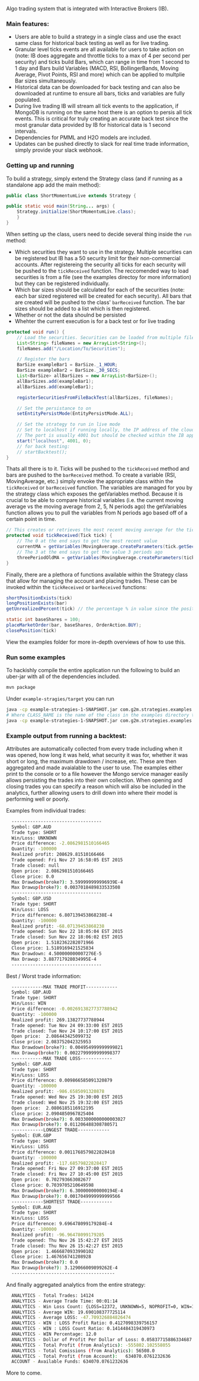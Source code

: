 Algo trading system that is integrated with Interactive Brokers (IB).

### Main features:
- Users are able to build a strategy in a single class and use the exact same class for historical back testing as well as for live trading.
- Granular level ticks events are all available for users to take action on (note: IB does aggregate and throttle ticks to a max of 4 per second per security) and ticks build Bars, which can range in time from 1 second to 1 day and Bars build Variables (MACD, RSI, BollingerBands, Moving Average, Pivot Points, RSI and more) which can be applied to multplie Bar sizes simultaneously.
- Historical data can be downloaded for back testing and can also be downloaded at runtime to ensure all bars, ticks and variables are fully populated.
- During live trading IB will stream all tick events to the application, if MongoDB is running on the same host there is an option to persis all tick events. This is critical for truly creating an accurate back test since the most granular data provided by IB for historical data is 1 second intervals.
- Dependencies for PMML and H2O models are included.
- Updates can be pushed directly to slack for real time trade information, simply provide your slack webhook.

### Getting up and running

To build a strategy, simply extend the Strategy class (and if running as a standalone app add the main method):

```java
public class ShortMomentumLive extends Strategy {

public static void main(String... args) {
    Strategy.initialize(ShortMomentumLive.class);
    }
}
```

When setting up the class, users need to decide several thing inside the `run` method:
- Which securities they want to use in the strategy. Multiple securities can be registered but IB has a 50 security limit for their non-commercial accounts. After registereing the security all ticks for each security will be pushed to the `tickReceived` function. The reccomended way to load securities is from a file (see the examples directoy for more information) but they can be registered individually.
- Which bar sizes should be calculated for each of the securities (note: each bar sized registered will be created for each security). All bars that are created will be pushed to the class' `barReceived` function. The bar sizes should be added to a list which is then registered.
- Whether or not the data shoulnd be persisted
- Whehter the current execution is for a back test or for live trading


```java
protected void run() {
    // Load the securities. Securities can be loaded from multiple files or from a single file.
    List<String> fileNames = new ArrayList<String>();
    fileNames.add("/Location/To/Securities");

    // Register the bars
    BarSize exampleBar1 = BarSize._1_HOUR;
    BarSize exampleBar2 = BarSize._30_SECS;
    List<BarSize> allBarSizes = new ArrayList<BarSize>();
    allBarSizes.add(exampleBar1);
    allBarSizes.add(exampleBar1);

    registerSecuritiesFromFileBackTest(allBarSizes, fileNames);

    // Set the persistance to on
    setEntityPersistMode(EntityPersistMode.ALL);

    // Set the strategy to run in live mode
    // Set to localhost if running locally, the IP address of the cloud instance if not running locally
    // The port is usually 4001 but should be checked within the IB application
    start("localhost", 4001, 0);
    // for back testing:
    // startBacktest();
}
```


Thats all there is to it. Ticks will be pushed to the `tickReceived` method and bars are pushed to the `barReceived` method. To create a variable (RSI, MovingAverage, etc.) simply envoke the appropriate class within the `tickReceived` or `barReceived` function. The variables are managed for you by the strategy class which exposes the getVariables method. Because it is crucial to be able to compare historical variables (i.e. the current moving average vs the moving average from 2, 5, N periods ago) the getVariables function allows you to pull the variables from N periods ago based off of a certain point in time.


```java
// This creates or retrieves the most recent moving average for the tick that was creat
protected void tickReceived(Tick tick) {
    // The 0 at the end says to get the most recent value
    currentMA = getVariables(MovingAverage.createParameters(tick.getSecurity().getKey(), exampleBar1, 9),tick.getDateTime(), 0));
    // The 3 at the end says to get the value 3 periods ago
    threePeriodOldMA = getVariables(MovingAverage.createParameters(tick.getSecurity().getKey(), exampleBar1, 9),tick.getDateTime(), 0));
}
```

Finally, there are a plethora of functions available within the Strategy class that allow for managing the account and placing trades. These can be invoked within the `tickReceived` or `barReceived` functions:

```java
shortPositionExists(tick)
longPositionExists(bar)
getUnrealizedPercent(tick) // the percentage % in value since the position opened

static int baseShares = 100;
placeMarketOrder(bar, baseShares, OrderAction.BUY);
closePosition(tick)
```

View the examples folder for more in-depth overviews of how to use this.

### Run some examples

To hackishly compile the entire application run the following to build an uber-jar with all of the dependencies included.
```bash
mvn package
```

Under `example-stragies/target` you can run
```bash
java -cp example-strategies-1-SNAPSHOT.jar com.g2m.strategies.examples.CLASS_NAME
# Where CLASS_NAME is the name of the class in the examples directory that you want to run, i.e.:
java -cp example-strategies-1-SNAPSHOT.jar com.g2m.strategies.examples.MACrossoverExample
```

### Example output from running a backtest:

Attributes are automatically collected from every trade including when it was opened, how long it was held, what security it was for, whether it was short or long, the maximum drawdown / increase, etc. These are then aggregated and made avaialable to the user to use. The examples either print to the console or to a file however the Mongo service manager easily allows persisting the trades into their own collection. When opening and closing trades you can specify a reason which will also be included in the analytics, further allowing users to drill down into where their model is performing well or poorly.

Examples from individual trades:
```bash
  ----------------------------------
  Symbol: GBP.AUD
  Trade type: SHORT
  Win/Loss: UNKNOWN
  Price difference: -2.0862981510166465
  Quantity: -100000
  Realized profit: 208629.81510166466
  Trade opened: Fri Nov 27 16:58:05 EST 2015
  Trade closed: null
  Open price:  2.0862981510166465
  Close price: 0.0
  Max Drawdown(broke?): 3.599999999996939E-4
  Max Drawup(broke?): 0.0037018489833533508
  ----------------------------------
  Symbol: GBP.USD
  Trade type: SHORT
  Win/Loss: LOSS
  Price difference: 6.807139453868238E-4
  Quantity: -100000
  Realized profit: -68.07139453868238
  Trade opened: Sun Nov 22 18:05:04 EST 2015
  Trade closed: Sun Nov 22 18:06:02 EST 2015
  Open price:  1.5182362282071966
  Close price: 1.5189169421525834
  Max Drawdown: 4.500000000007276E-5
  Max Drawup: 3.887717928034995E-4
  ----------------------------------
```

Best / Worst trade information:
```bash
  ------------MAX TRADE PROFIT------------
  Symbol: GBP.AUD
  Trade type: SHORT
  Win/Loss: WIN
  Price difference: -0.0026913827737788942
  Quantity: -100000
  Realized profit: 269.13827737788944
  Trade opened: Tue Nov 24 09:33:00 EST 2015
  Trade closed: Tue Nov 24 10:17:00 EST 2015
  Open price:  2.086443425099732
  Close price: 2.083752042325953
  Max Drawdown(broke?): 0.004954999999999821
  Max Drawup(broke?): 0.0022799999999998377
  ------------MAX TRADE LOSS------------
  Symbol: GBP.AUD
  Trade type: SHORT
  Win/Loss: LOSS
  Price difference: 0.009866585091320879
  Quantity: -100000
  Realized profit: -986.6585091320878
  Trade opened: Wed Nov 25 19:30:00 EST 2015
  Trade closed: Wed Nov 25 19:32:00 EST 2015
  Open price:  2.0806185116912195
  Close price: 2.0904850967825404
  Max Drawdown(broke?): 0.0033000000000003027
  Max Drawup(broke?): 0.011206488308780571
  ------------LONGEST TRADE------------
  Symbol: EUR.GBP
  Trade type: SHORT
  Win/Loss: LOSS
  Price difference: 0.0011768579822828418
  Quantity: -100000
  Realized profit: -117.68579822828417
  Trade opened: Fri Nov 27 09:37:00 EST 2015
  Trade closed: Fri Nov 27 10:45:00 EST 2015
  Open price:  0.702793663082677
  Close price: 0.7039705210649598
  Max Drawdown(broke?): 6.300000000000194E-4
  Max Drawup(broke?): 0.0017049999999999566
  ------------SHORTEST TRADE------------
  Symbol: EUR.AUD
  Trade type: SHORT
  Win/Loss: LOSS
  Price difference: 9.696478099179284E-4
  Quantity: -100000
  Realized profit: -96.96478099179285
  Trade opened: Thu Nov 26 15:42:27 EST 2015
  Trade closed: Thu Nov 26 15:42:27 EST 2015
  Open price:  1.4666870933990102
  Close price: 1.467656741208928
  Max Drawdown(broke?): 0.0
  Max Drawup(broke?): 3.129066009899262E-4
  ---------------------------------------
```

And finally aggregated analytics from the entire strategy:

```bash
  ANALYTICS - Total Trades: 14124
  ANALYTICS - Average Trade Time: 00:01:14
  ANALYTICS - Win Loss Count: {LOSS=12372, UNKNOWN=5, NOPROFIT=0, WIN=1750}
  ANALYTICS - Average WIN: 19.690108377725114
  ANALYTICS - Average LOSS: -47.709326884826474
  ANALYTICS - WIN : LOSS Profit Ratio: 0.4127098339756157
  ANALYTICS - WIN : LOSS Count Ratio: 0.1414484319430973
  ANALYTICS - WIN Percentage: 12.0
  ANALYTICS - Dollar of Profit Per Dollar of Loss: 0.05837715886334687
  ANALYTICS - Total Profit (from Analytics): -555802.102558055
  ANALYTICS - Total Comissions (from Analytics): 56508.0
  ANALYTICS - Total Profit (from Account):   634070.0761232636
  ACCOUNT - Available Funds: 634070.0761232636
```



More to come.

